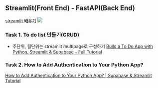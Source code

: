## Streamlit(Front End) - FastAPI(Back End)
[streamlit 배우기](https://streamlit.io/#install)
<img src ="https://miro.medium.com/v2/resize:fit:4800/format:webp/1*RYeoECM1Xrx8eMU1M7_DGw.png">

### Task 1. To do list 만들기(CRUD)
- 주단위, 월단위는 streamlit multipage로 구성하기
[Build a To Do App with Python, Streamlit & Supabase – Full Tutorial](https://www.youtube.com/watch?v=ip87CHxtoJY)

### Task 2. How to Add Authentication to Your Python App?
[How to Add Authentication to Your Python App? | Supabase & Streamlit Tutorial](https://www.youtube.com/watch?v=OJIR1pA7Ceo)

